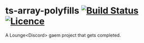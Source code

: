 # ts-array-polyfills [![Build Status](https://travis-ci.org/nabijaczleweli/ts-array-polyfills.svg?branch=master)](https://travis-ci.org/nabijaczleweli/ts-array-polyfills) [![Licence](https://img.shields.io/badge/license-MIT-blue.svg?style=flat)](LICENSE)
A Lounge&lt;Discord&gt; gaem project that gets completed.
